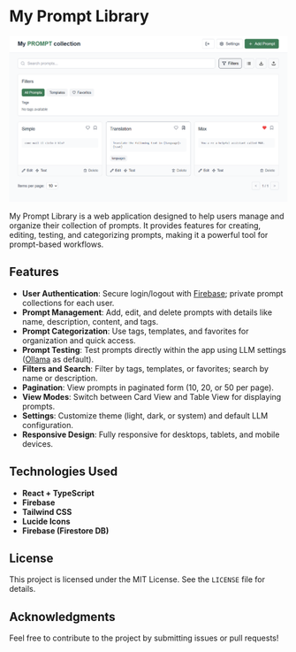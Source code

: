 # My Prompt Library

![app](./doc/app.png)

My Prompt Library is a web application designed to help users manage and organize their collection of prompts. It provides features for creating, editing, testing, and categorizing prompts, making it a powerful tool for prompt-based workflows.

## Features

- **User Authentication**: Secure login/logout with [Firebase](https://firebase.google.com/); private prompt collections for each user.
- **Prompt Management**: Add, edit, and delete prompts with details like name, description, content, and tags.
- **Prompt Categorization**: Use tags, templates, and favorites for organization and quick access.
- **Prompt Testing**: Test prompts directly within the app using LLM settings ([Ollama](https://www.ollama.com/) as default).
- **Filters and Search**: Filter by tags, templates, or favorites; search by name or description.
- **Pagination**: View prompts in paginated form (10, 20, or 50 per page).
- **View Modes**: Switch between Card View and Table View for displaying prompts.
- **Settings**: Customize theme (light, dark, or system) and default LLM configuration.
- **Responsive Design**: Fully responsive for desktops, tablets, and mobile devices.

## Technologies Used
- **React + TypeScript**
- **Firebase**
- **Tailwind CSS**
- **Lucide Icons**
- **Firebase (Firestore DB)**


## License
This project is licensed under the MIT License. See the `LICENSE` file for details.

## Acknowledgments
Feel free to contribute to the project by submitting issues or pull requests!
